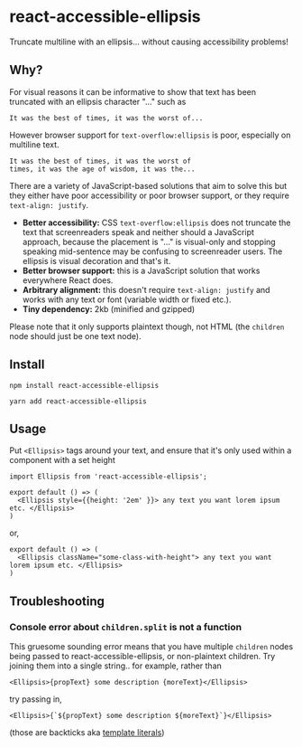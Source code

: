 # react-accessible-ellipsis

Truncate multiline with an ellipsis... without causing accessibility problems!

## Why?

For visual reasons it can be informative to show that text has been truncated with an ellipsis character "..." such as

    It was the best of times, it was the worst of...

However browser support for `text-overflow:ellipsis` is poor, especially on multiline text.

    It was the best of times, it was the worst of
    times, it was the age of wisdom, it was the...

There are a variety of JavaScript-based solutions that aim to solve this but they either have poor accessibility or poor browser support, or they require `text-align: justify`.

- **Better accessibility:** CSS `text-overflow:ellipsis` does not truncate the text that screenreaders speak and neither should a JavaScript approach, because the placement is "..." is visual-only and stopping speaking mid-sentence may be confusing to screenreader users. The ellipsis is visual decoration and that's it.
- **Better browser support:** this is a JavaScript solution that works everywhere React does.
- **Arbitrary alignment:** this doesn't require `text-align: justify` and works with any text or font (variable width or fixed etc.).
- **Tiny dependency:** 2kb (minified and gzipped)

Please note that it only supports plaintext though, not HTML (the `children` node should just be one text node).

## Install

    npm install react-accessible-ellipsis

    yarn add react-accessible-ellipsis

## Usage

Put `<Ellipsis>` tags around your text, and ensure that it's only used within a component with a set height

    import Ellipsis from 'react-accessible-ellipsis';

    export default () => (
      <Ellipsis style={{height: '2em' }}> any text you want lorem ipsum etc. </Ellipsis>
    )

or,

    export default () => (
      <Ellipsis className="some-class-with-height"> any text you want lorem ipsum etc. </Ellipsis>
    )

## Troubleshooting

### Console error about `children.split` is not a function

This gruesome sounding error means that you have multiple `children` nodes being passed to react-accessible-ellipsis, or non-plaintext children. Try joining them into a single string.. for example, rather than

    <Ellipsis>{propText} some description {moreText}</Ellipsis>

try passing in,

    <Ellipsis>{`${propText} some description ${moreText}`}</Ellipsis>

(those are backticks aka [template literals](https://developer.mozilla.org/en-US/docs/Web/JavaScript/Reference/Template_literals))
